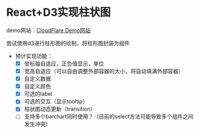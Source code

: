 # React+D3实现柱状图

demo网站：[CloudFlare Demo网站](https://hw-d3-barchart.pages.dev/)

尝试使用d3进行柱形图的绘制，将柱形图封装为组件

- 预计实现功能：
  - [x] 坐标轴自适应，正负值显示，单位
  - [x] 宽高自适应（可以自由调整外部容器的大小，将自动填满外部容器）
  - [x] 自定义数据
  - [x] 自定义颜色
  - [x] 可选的label
  - [x] 可选的交互（显示tooltip）
  - [x] 柱状图动态更新（transition）
  - [ ] 支持多个barchart同时使用？（目前的select方法可能导致多个组件之间发生冲突）
